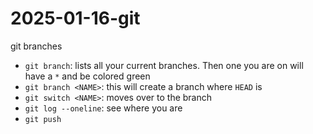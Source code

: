 # 2025-01-16-git
git branches

- `git branch`: lists all your current branches. 
    Then one you are on will have a `*` and be colored green
- `git branch <NAME>`: this will create a branch <NAME> where `HEAD` is
- `git switch <NAME>`: moves over to the branch <NAME>
- `git log --oneline`: see where you are
- `git push`
